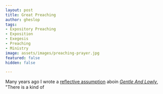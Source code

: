 ```yaml
---
layout: post
title: Great Preaching
author: gheslop
tags:
- Expository Preaching
- Exposition
- Exegesis
- Preaching
- Ministry
image: assets/images/preaching-prayer.jpg
featured: false
hidden: false

---
```

Many years ago I wrote a [reflective assumption](https://rekindle.co.za/content/doodle-the-dangerous-evangelical-assumption/ "The Dangerous Evangelical Assumption") aboin [_Gentle And Lowly_](https://rekindle.co.za/content/2022-02-24-gentle-and-lowly "Review: Gentle And Lowly"), "There is a kind of 